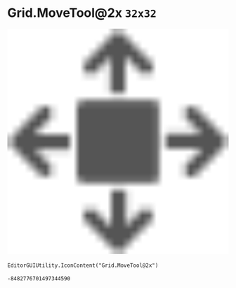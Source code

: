 # Grid.MoveTool@2x `32x32`
<img src="/img/Grid.MoveTool@2x.png" width=512 height=512>

``` CSharp
EditorGUIUtility.IconContent("Grid.MoveTool@2x")
```
```
-8482776701497344590
```
